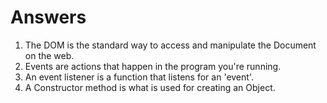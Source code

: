 # Answers
1. The DOM is the standard way to access and manipulate the Document on the web.
2. Events are actions that happen in the program you're running.
3. An event listener is a function that listens for an 'event'.
4. A Constructor method is what is used for creating an Object.
